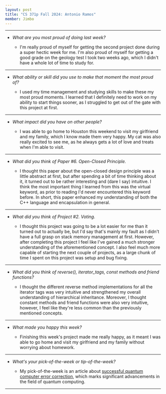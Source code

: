 ```yaml
---
layout: post
title: "CS 371p Fall 2024: Antonio Ramos"
member: Jimbo
---
```

---
* *What are you most proud of doing last week?*

    * I'm really proud of myself for getting the second project done during a super hectic week for me. I'm also proud of myself for getting a good grade on the geology test I took two weeks ago, which I didn't have a whole lot of time to study for.

---
* *What ability or skill did you use to make that moment the most proud of?*

    * I used my time management and studying skills to make these my most proud moments. I learned that I definitely need to work on my ability to start things sooner, as I struggled to get out of the gate with this project at first.
    
---
* *What impact did you have on other people?*

    * I was able to go home to Houston this weekend to visit my girlfriend and my family, which I know made them very happy. My cat was also really excited to see me, as he always gets a lot of love and treats when I'm able to visit.
    
---
* *What did you think of Paper #6. Open-Closed Principle.*

    * I thought this paper about the open-closed design principle was a little abstract at first, but after spending a bit of time thinking about it, it turned out to be rather interesting and (dare I say) intuitive. I think the most important thing I learned from this was the virtual keyword, as prior to reading I'd never encountered this keyword before. In short, this paper enhanced my understanding of both the C++ language and encapsulation in general.
    
---
* *What did you think of Project #2. Voting.*

    * I thought this project was going to be a lot easier for me than it turned out to actually be, but I'd say that's mainly my fault as I didn't have a full grasp on stack memory management at first. However, after completing this project I feel like I've gained a much stronger understanding of the aforementioned concept. I also feel much more capable of starting the next couple of projects, as a large chunk of time I spent on this project was setup and bug fixing.
    
---
* *What did you think of reverse(), iterator_tags, const methods and friend functions?*

    * I thought the different reverse method implementations for all the iterator tags was very intuitive and strengthened my overall understanding of hierarchical inheritance. Moreover, I thought constant methods and friend functions were also very intuitive, however, I feel like they're less common than the previously mentioned concepts.
    
---
* *What made you happy this week?*

    * Finishing this week's project made me really happy, as it meant I was able to go home and visit my girlfriend and my family without worrying about homework.
    
---
* *What's your pick-of-the-week or tip-of-the-week?*

    * My pick-of-the-week is an article about [successful quantum computer error correction](https://www.sciencenews.org/article/quantum-computer-error-correction), which marks significant advancements in the field of quantum computing.
    
---